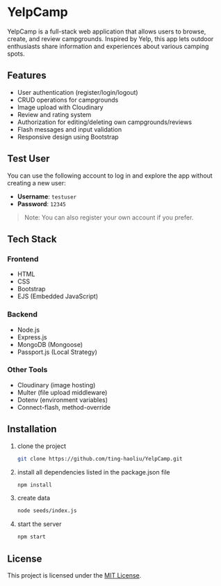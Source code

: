 # YelpCamp
YelpCamp is a full-stack web application that allows users to browse, create, and review campgrounds. Inspired by Yelp, this app lets outdoor enthusiasts share information and experiences about various camping spots.

## Features

- User authentication (register/login/logout)
- CRUD operations for campgrounds
- Image upload with Cloudinary
- Review and rating system
- Authorization for editing/deleting own campgrounds/reviews
- Flash messages and input validation
- Responsive design using Bootstrap

## Test User

You can use the following account to log in and explore the app without creating a new user:  

- **Username**: `testuser`  
- **Password**: `12345`
> Note: You can also register your own account if you prefer.

## Tech Stack

### Frontend
- HTML
- CSS
- Bootstrap
- EJS (Embedded JavaScript)

### Backend
- Node.js
- Express.js
- MongoDB (Mongoose)
- Passport.js (Local Strategy)

### Other Tools
- Cloudinary (image hosting)
- Multer (file upload middleware)
- Dotenv (environment variables)
- Connect-flash, method-override

## Installation
1. clone the project
   ```bash
   git clone https://github.com/ting-haoliu/YelpCamp.git

2. install all dependencies listed in the package.json file
   ```bash
   npm install

3. create data
   ```bash
   node seeds/index.js

4. start the server
   ```bash
   npm start

## License

This project is licensed under the [MIT License](LICENSE).
